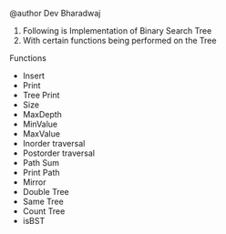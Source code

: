 @author Dev Bharadwaj

1. Following is Implementation of Binary Search Tree
2. With certain functions being performed on the Tree

Functions

* Insert
* Print
* Tree Print
* Size
* MaxDepth
* MinValue
* MaxValue
* Inorder traversal
* Postorder traversal
* Path Sum
* Print Path
* Mirror
* Double Tree
* Same Tree
* Count Tree
* isBST
